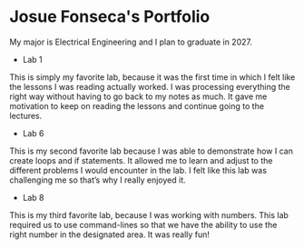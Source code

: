 # Josue Fonseca's Portfolio

My major is Electrical Engineering and I plan to graduate in 2027. 

* Lab 1
  
This is simply my favorite lab, because it was the first time in which I felt like the lessons I was reading actually worked. I was processing everything the right way without having to go back to my notes as much. It gave me motivation to keep on reading the lessons and continue going to the lectures. 

* Lab 6
  
This is my second favorite lab because I was able to demonstrate how I can create loops and if statements. It allowed me to learn and adjust to the different problems I would encounter in the lab. I felt like this lab was challenging me so that’s why I really enjoyed it. 

* Lab 8
  
This is my third favorite lab, because I was working with numbers. This lab required us to use command-lines so that we have the ability to use the right number in the designated area. It was really fun!  


